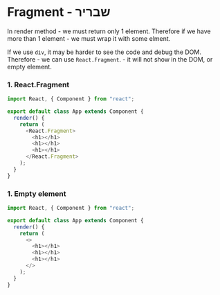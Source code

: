 # Fragment - שבריר

In render method - we must return only 1 element. Therefore if we have more than 1 element - we must wrap it with some elment.

If we use `div`, it may be harder to see the code and debug the DOM. Therefore - we can use `React.Fragment`. - it will not show in the DOM, or empty element.

### 1. React.Fragment

```js
import React, { Component } from "react";

export default class App extends Component {
  render() {
    return (
      <React.Fragment>
        <h1></h1>
        <h1></h1>
        <h1></h1>
      </React.Fragment>
    );
  }
}
```

### 1. Empty element

```js
import React, { Component } from "react";

export default class App extends Component {
  render() {
    return (
      <>
        <h1></h1>
        <h1></h1>
        <h1></h1>
      </>
    );
  }
}
```
